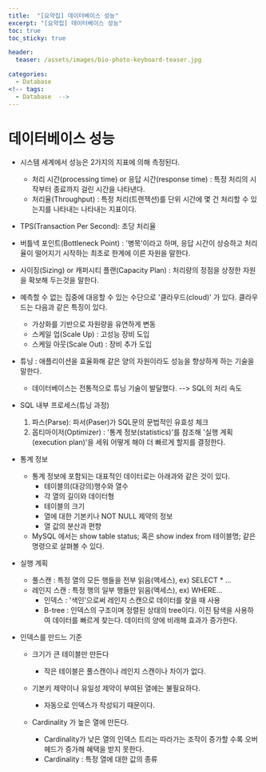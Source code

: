 ```yaml
---
title:  "[요약집] 데이터베이스 성능"
excerpt: "[요약집] 데이터베이스 성능"
toc: true
toc_sticky: true

header:
  teaser: /assets/images/bio-photo-keyboard-teaser.jpg

categories:
  - Database
<!-- tags:
  - Database  -->
---
```

# 데이터베이스 성능

- 시스템 세계에서 성능은 2가지의 지표에 의해 측정된다.
  - 처리 시간(processing time) or 응답 시간(response time) : 특정 처리의 시작부터 종료까지 걸린 시간을 나타낸다.
  - 처리율(Throughput) : 특정 처리(트랜잭션)를 단위 시간에 몇 건 처리할 수 있는지를 나타내는 나타내는 지표이다.
  
- TPS(Transaction Per Second): 초당 처리율

- 버틀넥 포인트(Bottleneck Point) : '병목'이라고 하며, 응답 시간이 상승하고 처리율이 떨어지기 시작하는 최초로 한계에 이른 자원을 말한다. 

- 사이징(Sizing) or 캐퍼시티 플랜(Capacity Plan) : 처리량의 정점을 상정한 자원을 확보해 두는것을 말한다.

- 예측할 수 없는 집중에 대응할 수 있는 수단으로 '클라우드(cloud)' 가 있다. 클라우드는 다음과 같은 특징이 있다.
  - 가상화를 기반으로 자원량을 유연하게 변동
  - 스케일 업(Scale Up) : 고성능 장비 도입
  - 스케일 아웃(Scale Out) : 장비 추가 도입

- 튜닝 : 애플리이션을 효율화해 같은 양의 자원이라도 성능을 향상하게 하는 기술을 말한다. <br>
  * 데이터베이스는 전통적으로 튜닝 기술이 발달했다. --> SQL의 처리 속도

- SQL 내부 프로세스(튜닝 과정)
  1. 파스(Parse): 파서(Paser)가 SQL문의 문법적인 유효성 체크 
  2. 옵티마이저(Optimizer) : '통계 정보(statistics)'를 참조해 '실행 계획(execution plan)'을 세워 어떻게 해야 더 빠르게 할지를 결정한다.

- 통계 정보
  - 통계 정보에 포함되는 대표적인 데이터로는 아래과와 같은 것이 있다.
    - 테이블의(대강의)행수와 열수
    - 각 열의 길이와 데이터형
    - 테이블의 크기
    - 열에 대한 기본키나 NOT NULL 제약의 정보
    - 열 값의 분산과 편향
  - MySQL 에서는 show table status; 혹은 show index from 테이블명; 같은 명령으로 살펴볼 수 있다.

- 실행 계획
  - 풀스캔 : 특정 열의 모든 행들을 전부 읽음(액세스), ex) SELECT * ...
  - 레인지 스캔 : 특정 행의 일부 행들만 읽음(액세스), ex) WHERE...
    - 인덱스 : '색인'으로써 레인지 스캔으로 데이터를 찾을 때 사용
    - B-tree : 인덱스의 구조이며 정렬된 상태의 tree이다. 이진 탐색을 사용하여 데이터를 빠르게 찾는다. 데이터의 양에 비래해 효과가 증가한다.

- 인덱스를 만드느 기준
  - 크기가 큰 테이블만 만든다
    - 작은 테이블은 풀스캔이나 레인지 스캔이나 차이가 없다.
  
  - 기본키 제약이나 유일성 제약이 부여된 열에는 불필요하다.
    - 자동으로 인덱스가 작성되기 때문이다.
        
  - Cardinality 가 높은 열에 만든다.
    - Cardinality가 낮은 열의 인덱스 트리는 따라가는 조작이 증가할 수록 오버헤드가 증가해 혜택을 받지 못한다.
    - Cardinality : 특정 열에 대한 값의 종류




